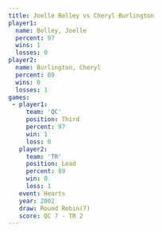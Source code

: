 ```yaml
---
title: Joelle Belley vs Cheryl Burlington
player1:                  
  name: Belley, Joelle    
  percent: 97             
  wins: 1                 
  losses: 0               
player2:                  
  name: Burlington, Cheryl
  percent: 89             
  wins: 0                 
  losses: 1               
games:
 - player1:         
     team: 'QC'     
     position: Third
     percent: 97    
     win: 1         
     loss: 0        
   player2:        
     team: 'TR'    
     position: Lead
     percent: 89   
     win: 0        
     loss: 1       
   event: Hearts       
   year: 2002          
   draw: Round Robin(7)
   score: QC 7 - TR 2  
---
```

